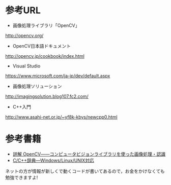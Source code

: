 # 参考URL

* 画像処理ライブラリ「OpenCV」

http://opencv.org/

* OpenCV日本語ドキュメント

http://opencv.jp/cookbook/index.html

* Visual Studio

https://www.microsoft.com/ja-jp/dev/default.aspx

* 画像処理ソリューション

http://imagingsolution.blog107.fc2.com/

* C++入門

http://www.asahi-net.or.jp/~yf8k-kbys/newcpp0.html

# 参考書籍

* [詳解 OpenCV――コンピュータビジョンライブラリを使った画像処理・認識](http://www.oreilly.co.jp/books/9784873114132/)
* [C/C++辞典―Windows/Linux/UNIX対応](http://www.amazon.co.jp/C-%E8%BE%9E%E5%85%B8%E2%80%95Windows-Linux-UNIX%E5%AF%BE%E5%BF%9C/dp/4798025968)

ネットの方が情報が新しくで動くコードが書いてあるので，お金をかけなくても勉強できますよ!
